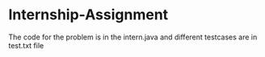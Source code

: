 # Internship-Assignment

The code for the problem is in the intern.java and different testcases are in test.txt file 

